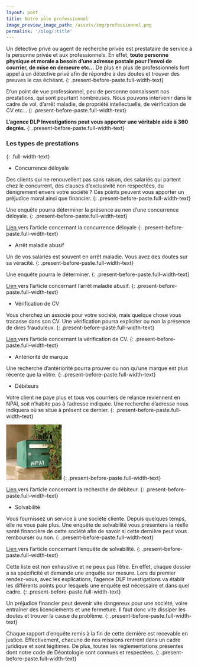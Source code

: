 ```yaml
---
layout: post
title: Notre pôle professionnel
image_preview_image_path: /assets/img/professionnel.png
permalink: '/blog/:title'
---
```


Un détective privé ou agent de recherche privée est prestataire de service à la personne privée et aux professionnels. En effet, **toute personne physique et morale a besoin d’une adresse postale pour l’envoi de courrier, de mise en demeure etc…** De plus en plus de professionnels font appel à un détective privé afin de répondre à des doutes et trouver des preuves le cas échéant.
{: .present-before-paste.full-width-text}

D’un point de vue professionnel, peu de personne connaissent nos prestations, qui sont pourtant nombreuses. Nous pouvons intervenir dans le cadre de vol, d’arrêt maladie, de propriété intellectuelle, de vérification de CV etc…
{: .present-before-paste.full-width-text}

**L’agence DLP Investigations peut vous apporter une véritable aide à 360 degrés.**
{: .present-before-paste.full-width-text}

### Les types de prestations
{: .full-width-text}

* Concurrence déloyale

Des clients qui ne renouvellent pas sans raison, des salariés qui partent chez le concurrent, des clauses d’exclusivité non respectées, du dénigrement envers votre société ? Ces points peuvent vous apporter un préjudice moral ainsi que financier.
{: .present-before-paste.full-width-text}

Une enquête pourra déterminer la présence au non d’une concurrence déloyale.
{: .present-before-paste.full-width-text}

[Lien ](http://dlp-investigations.fr/la-concurrence-deloyale/)vers l’article concernant la concurrence déloyale
{: .present-before-paste.full-width-text}

* Arrêt maladie abusif

Un de vos salariés est souvent en arrêt maladie. Vous avez des doutes sur sa véracité.
{: .present-before-paste.full-width-text}

Une enquête pourra le déterminer.
{: .present-before-paste.full-width-text}

[Lien ](http://dlp-investigations.fr/les-arrets-maladie/)vers l’article concernant l’arrêt maladie abusif.
{: .present-before-paste.full-width-text}

* Vérification de CV

Vous cherchez un associé pour votre société, mais quelque chose vous tracasse dans son CV. Une vérification pourra expliciter ou non la présence de dires frauduleux.
{: .present-before-paste.full-width-text}

[Lien ](http://dlp-investigations.fr/la-verification-de-cv/)vers l’article concernant la vérification de CV.
{: .present-before-paste.full-width-text}

* Antériorité de marque

Une recherche d’antériorité pourra prouver ou non qu’une marque est plus récente que la vôtre.
{: .present-before-paste.full-width-text}

* Débiteurs

Votre client ne paye plus et tous vos courriers de relance reviennent en NPAI, soit n’habite pas à l’adresse indiquée. Une recherche d’adresse nous indiquera où se situe à présent ce dernier.
{: .present-before-paste.full-width-text}

![](/assets/img/NPAI-1.jpg)
{: .present-before-paste.full-width-text}

[Lien ](http://dlp-investigations.fr/recherche-de-debiteur/)vers l’article concernant la recherche de débiteur.
{: .present-before-paste.full-width-text}

* Solvabilité

Vous fournissez un service à une société cliente. Depuis quelques temps, elle ne vous paie plus. Une enquête de solvabilité vous présentera la réelle santé financière de cette société afin de savoir si cette dernière peut vous rembourser ou non.
{: .present-before-paste.full-width-text}

[Lien ](http://dlp-investigations.fr/l-enquete-de-solvabilite/)vers l’article concernant l’enquête de solvabilité.
{: .present-before-paste.full-width-text}

Cette liste est non exhaustive et ne peux pas l’être. En effet, chaque dossier a sa spécificité et demande une enquête sur mesure. Lors du premier rendez-vous, avec les explications, l’agence DLP Investigations va établir les différents points pour lesquels une enquête est nécessaire et dans quel cadre.
{: .present-before-paste.full-width-text}

Un préjudice financier peut devenir vite dangereux pour une société, voire entraîner des licenciements et une fermeture. Il faut donc vite dissiper les doutes et trouver la cause du problème.
{: .present-before-paste.full-width-text}

Chaque rapport d’enquête remis à la fin de cette dernière est recevable en justice. Effectivement, chacune de nos missions rentrent dans un cadre juridique et sont légitimes. De plus, toutes les réglementations présentes dont notre code de Déontologie sont connues et respectées.
{: .present-before-paste.full-width-text}